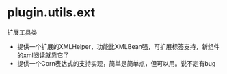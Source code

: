 # plugin.utils.ext
扩展工具类
* 提供一个扩展的XMLHelper，功能比XMLBean强，可扩展标签支持，新组件的xml阅读就靠它了
* 提供一个Corn表达式的支持实现，简单是简单点，但可以用。说不定有bug

